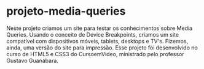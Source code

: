 # projeto-media-queries

 Neste projeto criamos um site para testar os conhecimentos sobre Media Queries.
 Usando o conceito de Device Breakpoints, criamos um site compatível com dispositivos móveis, tablets, desktops e TV's. Fizemos, ainda, uma versão do site para impressão.
 Esse projeto foi desenvolvido no curso de HTML5 e CSS3 do CursoemVideo, ministrado pelo professor Gustavo Guanabara.
